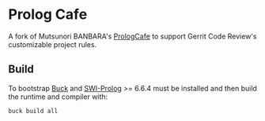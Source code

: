 # Prolog Cafe

A fork of Mutsunori BANBARA's [PrologCafe][1] to support
Gerrit Code Review's customizable project rules.

[1]: http://kaminari.istc.kobe-u.ac.jp/PrologCafe/

## Build

To bootstrap [Buck] and [SWI-Prolog] >= 6.6.4 must be installed and
then build the runtime and compiler with:

    buck build all

[Buck]: https://github.com/facebook/buck/
[SWI-Prolog]: http://www.swi-prolog.org/
